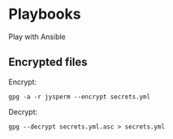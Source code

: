 # Playbooks
Play with Ansible

## Encrypted files

Encrypt:

```
gpg -a -r jysperm --encrypt secrets.yml
```

Decrypt:

```
gpg --decrypt secrets.yml.asc > secrets.yml
```
